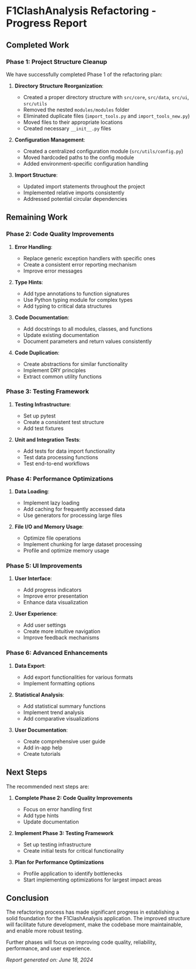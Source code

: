 # F1ClashAnalysis Refactoring - Progress Report

## Completed Work

### Phase 1: Project Structure Cleanup

We have successfully completed Phase 1 of the refactoring plan:

1. **Directory Structure Reorganization**:
   - Created a proper directory structure with `src/core`, `src/data`, `src/ui`, `src/utils`
   - Removed the nested `modules/modules` folder
   - Eliminated duplicate files (`import_tools.py` and `import_tools_new.py`)
   - Moved files to their appropriate locations
   - Created necessary `__init__.py` files

2. **Configuration Management**:
   - Created a centralized configuration module (`src/utils/config.py`)
   - Moved hardcoded paths to the config module
   - Added environment-specific configuration handling

3. **Import Structure**:
   - Updated import statements throughout the project
   - Implemented relative imports consistently
   - Addressed potential circular dependencies

## Remaining Work

### Phase 2: Code Quality Improvements

1. **Error Handling**:
   - Replace generic exception handlers with specific ones
   - Create a consistent error reporting mechanism
   - Improve error messages

2. **Type Hints**:
   - Add type annotations to function signatures
   - Use Python typing module for complex types
   - Add typing to critical data structures

3. **Code Documentation**:
   - Add docstrings to all modules, classes, and functions
   - Update existing documentation
   - Document parameters and return values consistently

4. **Code Duplication**:
   - Create abstractions for similar functionality
   - Implement DRY principles
   - Extract common utility functions

### Phase 3: Testing Framework

1. **Testing Infrastructure**:
   - Set up pytest
   - Create a consistent test structure
   - Add test fixtures

2. **Unit and Integration Tests**:
   - Add tests for data import functionality
   - Test data processing functions
   - Test end-to-end workflows

### Phase 4: Performance Optimizations

1. **Data Loading**:
   - Implement lazy loading
   - Add caching for frequently accessed data
   - Use generators for processing large files

2. **File I/O and Memory Usage**:
   - Optimize file operations
   - Implement chunking for large dataset processing
   - Profile and optimize memory usage

### Phase 5: UI Improvements

1. **User Interface**:
   - Add progress indicators
   - Improve error presentation
   - Enhance data visualization

2. **User Experience**:
   - Add user settings
   - Create more intuitive navigation
   - Improve feedback mechanisms

### Phase 6: Advanced Enhancements

1. **Data Export**:
   - Add export functionalities for various formats
   - Implement formatting options

2. **Statistical Analysis**:
   - Add statistical summary functions
   - Implement trend analysis
   - Add comparative visualizations

3. **User Documentation**:
   - Create comprehensive user guide
   - Add in-app help
   - Create tutorials

## Next Steps

The recommended next steps are:

1. **Complete Phase 2: Code Quality Improvements**
   - Focus on error handling first
   - Add type hints
   - Update documentation

2. **Implement Phase 3: Testing Framework**
   - Set up testing infrastructure
   - Create initial tests for critical functionality

3. **Plan for Performance Optimizations**
   - Profile application to identify bottlenecks
   - Start implementing optimizations for largest impact areas

## Conclusion

The refactoring process has made significant progress in establishing a solid foundation for the F1ClashAnalysis application. The improved structure will facilitate future development, make the codebase more maintainable, and enable more robust testing.

Further phases will focus on improving code quality, reliability, performance, and user experience.

*Report generated on: June 18, 2024* 